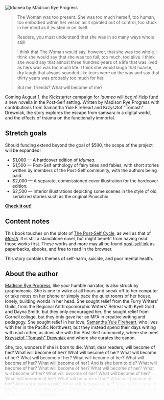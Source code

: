 ---
---

![Idumea by Madison Rye Progress](/cover-front.jpg)

> The Woman was too present. She was too much herself, too human, too embodied within her vessel as it spiraled out of control, too stuck in her mind as it twisted in on itself.
> 
> Readers, you must understand that she was in so many ways whole still!
>
> I think that The Woman would say, however, that she was too whole. I think she would say that she was too full, too much, too alive. I think she would say that almost three hundred years of a life that was lived as hers was was too much life. I think she would laugh that hoarse, dry laugh that always sounded like tears were on the way and say that thirty years was probably too much for her.
>
> But me, friends? What will become of me?

Coming August 1, the [Kickstarter campaign for *Idumea*](https://www.kickstarter.com/projects/drabmakyo/idumea) will begin! Help fund a new novella in the Post-Self setting. Written by Madison Rye Progress with contributions from Samantha Yule Fireheart and Krzysztof "Tomash" Drewniak, the story explores the escape from samsara in a digital world, and the effects of trauma on the functionally immortal.

## Stretch goals

Should funding extend beyond the goal of $500, the scope of the project will be expanded!

* $1,000 — A hardcover edition of *Idumea.*
* $1,500 — Post-Self anthology of fairy tales and fables, with short stories written by members of the Post-Self community, with the authors being paid.
* $2,000 — A separate, commissioned cover illustration for the hardcover edition.
* $2,500 — Interior illustrations depicting some scenes in the style of old, serialized stories such as the original Pinocchio.

[**Check it out!**](https://www.kickstarter.com/projects/drabmakyo/idumea)

## Content notes

This book touches on the plots of [The Post-Self Cycle](https://post-self.ink/cycle), as well as that of [*Marsh*](https://marsh.post-self.ink). It is still a standalone novel, but might benefit from having read those works first. These works and more may all be found [post-self.ink](https://post-self.ink) as paperbacks, ebooks, and free to read in the browser.


This story contains themes of self-harm, suicide, and poor mental health.

## About the author

[Madison Rye Progress](https://makyo.ink), like your humble narrator, is also struck by graphomania. She is one to wake at all hours and sneak off to her computer or take notes on her phone or simply pace the quiet rooms of her house, lonely, building worlds in her head. She sought relief from the Furry Writers' Guild, from the Regional Anthropomorphic Writers' Retreat with Kyell Gold and Dayna Smith, but they only encouraged her. She sought relief from Cornell college, but they only gave her an MFA in creative writing and pedagogy. She sought relief in her love, [Samantha Yule Fireheart](https://everdream.space), who lives with her in the Pacific Northwest, but they instead spend their days writing with each other, as does she with the Post-Self community, where she meet [Krzysztof "Tomash" Drewniak](https://kdrewniak.com) and where she curates the canon. 

She, too, wonders if she is born to die. What, dear readers, will become of her? What will become of her? 
<span style="opacity: 0.95">What will become of her? </span>
<span style="opacity: 0.90">What will become of her? </span>
<span style="opacity: 0.85">What will become of her? </span>
<span style="opacity: 0.80">What will become of her? </span>
<span style="opacity: 0.75">What will become of her? </span>
<span style="opacity: 0.70">What will become of her? </span>
<span style="opacity: 0.65">And is she born to die? </span>
<span style="opacity: 0.60">What will become of her? </span>
<span style="opacity: 0.55">What will become of her? </span>
<span style="opacity: 0.50">What will become of her? </span>
<span style="opacity: 0.45">What will become of her? </span>
<span style="opacity: 0.40">What will become of her? </span>
<span style="opacity: 0.45">What will become of her? </span>
<span style="opacity: 0.30">What will become of her? </span>
<span style="opacity: 0.25">What will become of her? </span>
<span style="opacity: 0.20">What will become of her? </span>
<span style="opacity: 0.15">And is she born to die? </span>
<span style="opacity: 0.10">What will become of her? </span>
<span style="opacity: 0.05">What will become of her? </span>
<span style="opacity: 0.04">What will become of her? </span>
<span style="opacity: 0.03">What will become of her? </span>
<span style="opacity: 0.02">What will become of her? </span>
<span style="opacity: 0.01">What will become of her? </span>

